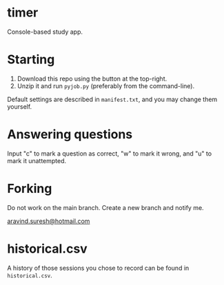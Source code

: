 # timer
Console-based study app.

# Starting
1. Download this repo using the button at the top-right.
2. Unzip it and run `pyjob.py` (preferably from the command-line).

Default settings are described in `manifest.txt`, and you may change them yourself.

# Answering questions
Input "c" to mark a question as correct, "w" to mark it wrong, and "u" to mark it unattempted.

# Forking
Do not work on the main branch. Create a new branch and notify me.

aravind.suresh@hotmail.com

# historical.csv
A history of those sessions you chose to record can be found in `historical.csv`.  

